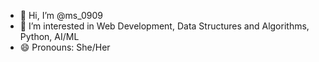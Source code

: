 - 👋 Hi, I’m @ms_0909
- 👀 I’m interested in Web Development, Data Structures and Algorithms, Python, AI/ML
- 😄 Pronouns: She/Her

<!---
ms3110/ms3110 is a ✨ special ✨ repository because its `README.md` (this file) appears on your GitHub profile.
You can click the Preview link to take a look at your changes.
--->
